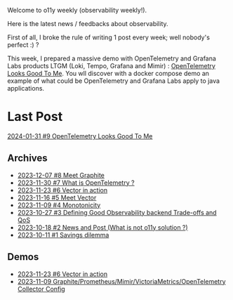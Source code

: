 Welcome to o11y weekly (observability weekly!).

Here is the latest news / feedbacks about observability.

First of all, I broke the rule of writing 1 post every week; well nobody's perfect :) ?

This week, I prepared a massive demo with OpenTelemetry and Grafana Labs products LTGM (Loki, Tempo, Grafana and Mimir) : [OpenTelemetry Looks Good To Me](./2024-01-31_OpenTelemetry_Looks_Good_To_Me/README.md). You wll discover with a docker compose demo an example of what could be OpenTelemetry and Grafana Labs apply to java applications.

# Last Post
[2024-01-31 #9 OpenTelemetry Looks Good To Me](./2024-01-31_OpenTelemetry_Looks_Good_To_Me/README.md)

## Archives
- [2023-12-07 #8 Meet Graphite](./2023-12-07_Meet_Graphite/README.md)
- [2023-11-30 #7 What is OpenTelemetry ?](./2023-11-30_What_is_OpenTelemetry/README.md)
- [2023-11-23 #6 Vector in action](./2023-11-23_Vector_in_action/README.md)
- [2023-11-16 #5 Meet Vector](./2023-11-16_Meet_Vector/README.md)
- [2023-11-09 #4 Monotonicity](./2023-11-09_Monotonicity/README.md)
- [2023-10-27 #3 Defining Good Observability backend Trade-offs and QoS](./2023-10-27_Defining_Good_Observability_backend_Trade-offs_and_QoS/README.md)
- [2023-10-18 #2 News and Post (What is not o11y solution ?)](./2023-10-18_What_is_not_an_observability_solution/README.md)
- [2023-10-11 #1 Savings dilemma](./2023-10-11_Savings_dilemma/README.md)

## Demos
- [2023-11-23 #6 Vector in action](./2023-11-23_Vector_in_action/demo/)
- [2023-11-09 Graphite/Prometheus/Mimir/VictoriaMetrics/OpenTelemetry Collector Config](./2023-11-09_Monotonicity/demo/)
